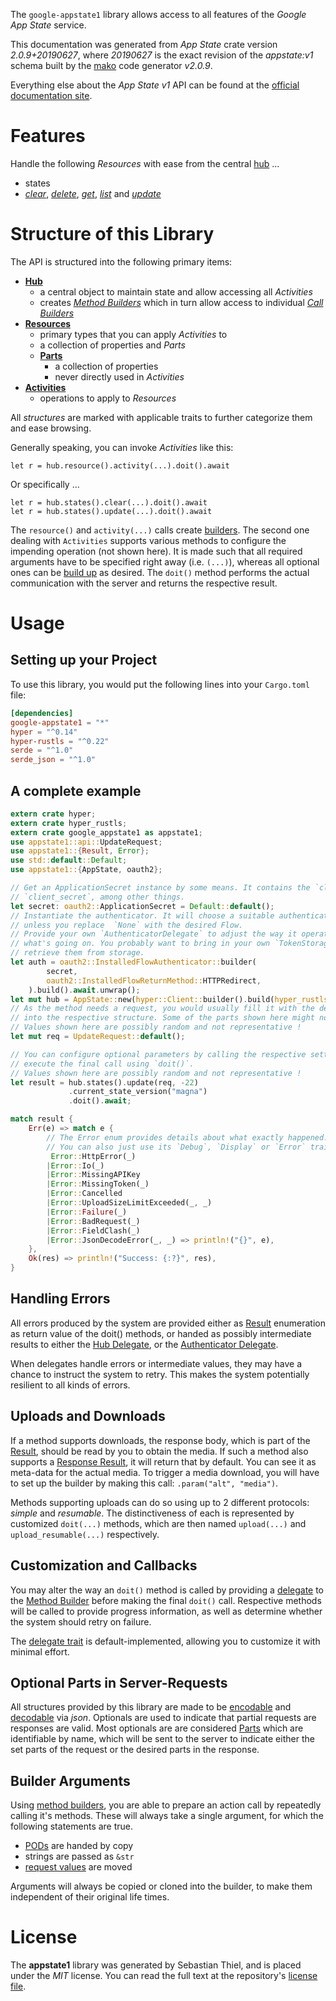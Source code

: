 <!---
DO NOT EDIT !
This file was generated automatically from 'src/mako/api/README.md.mako'
DO NOT EDIT !
-->
The `google-appstate1` library allows access to all features of the *Google App State* service.

This documentation was generated from *App State* crate version *2.0.9+20190627*, where *20190627* is the exact revision of the *appstate:v1* schema built by the [mako](http://www.makotemplates.org/) code generator *v2.0.9*.

Everything else about the *App State* *v1* API can be found at the
[official documentation site](https://developers.google.com/games/services/web/api/states).
# Features

Handle the following *Resources* with ease from the central [hub](https://docs.rs/google-appstate1/2.0.9+20190627/google_appstate1/AppState) ... 

* states
 * [*clear*](https://docs.rs/google-appstate1/2.0.9+20190627/google_appstate1/api::StateClearCall), [*delete*](https://docs.rs/google-appstate1/2.0.9+20190627/google_appstate1/api::StateDeleteCall), [*get*](https://docs.rs/google-appstate1/2.0.9+20190627/google_appstate1/api::StateGetCall), [*list*](https://docs.rs/google-appstate1/2.0.9+20190627/google_appstate1/api::StateListCall) and [*update*](https://docs.rs/google-appstate1/2.0.9+20190627/google_appstate1/api::StateUpdateCall)




# Structure of this Library

The API is structured into the following primary items:

* **[Hub](https://docs.rs/google-appstate1/2.0.9+20190627/google_appstate1/AppState)**
    * a central object to maintain state and allow accessing all *Activities*
    * creates [*Method Builders*](https://docs.rs/google-appstate1/2.0.9+20190627/google_appstate1/client::MethodsBuilder) which in turn
      allow access to individual [*Call Builders*](https://docs.rs/google-appstate1/2.0.9+20190627/google_appstate1/client::CallBuilder)
* **[Resources](https://docs.rs/google-appstate1/2.0.9+20190627/google_appstate1/client::Resource)**
    * primary types that you can apply *Activities* to
    * a collection of properties and *Parts*
    * **[Parts](https://docs.rs/google-appstate1/2.0.9+20190627/google_appstate1/client::Part)**
        * a collection of properties
        * never directly used in *Activities*
* **[Activities](https://docs.rs/google-appstate1/2.0.9+20190627/google_appstate1/client::CallBuilder)**
    * operations to apply to *Resources*

All *structures* are marked with applicable traits to further categorize them and ease browsing.

Generally speaking, you can invoke *Activities* like this:

```Rust,ignore
let r = hub.resource().activity(...).doit().await
```

Or specifically ...

```ignore
let r = hub.states().clear(...).doit().await
let r = hub.states().update(...).doit().await
```

The `resource()` and `activity(...)` calls create [builders][builder-pattern]. The second one dealing with `Activities` 
supports various methods to configure the impending operation (not shown here). It is made such that all required arguments have to be 
specified right away (i.e. `(...)`), whereas all optional ones can be [build up][builder-pattern] as desired.
The `doit()` method performs the actual communication with the server and returns the respective result.

# Usage

## Setting up your Project

To use this library, you would put the following lines into your `Cargo.toml` file:

```toml
[dependencies]
google-appstate1 = "*"
hyper = "^0.14"
hyper-rustls = "^0.22"
serde = "^1.0"
serde_json = "^1.0"
```

## A complete example

```Rust
extern crate hyper;
extern crate hyper_rustls;
extern crate google_appstate1 as appstate1;
use appstate1::api::UpdateRequest;
use appstate1::{Result, Error};
use std::default::Default;
use appstate1::{AppState, oauth2};

// Get an ApplicationSecret instance by some means. It contains the `client_id` and 
// `client_secret`, among other things.
let secret: oauth2::ApplicationSecret = Default::default();
// Instantiate the authenticator. It will choose a suitable authentication flow for you, 
// unless you replace  `None` with the desired Flow.
// Provide your own `AuthenticatorDelegate` to adjust the way it operates and get feedback about 
// what's going on. You probably want to bring in your own `TokenStorage` to persist tokens and
// retrieve them from storage.
let auth = oauth2::InstalledFlowAuthenticator::builder(
        secret,
        oauth2::InstalledFlowReturnMethod::HTTPRedirect,
    ).build().await.unwrap();
let mut hub = AppState::new(hyper::Client::builder().build(hyper_rustls::HttpsConnector::with_native_roots()), auth);
// As the method needs a request, you would usually fill it with the desired information
// into the respective structure. Some of the parts shown here might not be applicable !
// Values shown here are possibly random and not representative !
let mut req = UpdateRequest::default();

// You can configure optional parameters by calling the respective setters at will, and
// execute the final call using `doit()`.
// Values shown here are possibly random and not representative !
let result = hub.states().update(req, -22)
             .current_state_version("magna")
             .doit().await;

match result {
    Err(e) => match e {
        // The Error enum provides details about what exactly happened.
        // You can also just use its `Debug`, `Display` or `Error` traits
         Error::HttpError(_)
        |Error::Io(_)
        |Error::MissingAPIKey
        |Error::MissingToken(_)
        |Error::Cancelled
        |Error::UploadSizeLimitExceeded(_, _)
        |Error::Failure(_)
        |Error::BadRequest(_)
        |Error::FieldClash(_)
        |Error::JsonDecodeError(_, _) => println!("{}", e),
    },
    Ok(res) => println!("Success: {:?}", res),
}

```
## Handling Errors

All errors produced by the system are provided either as [Result](https://docs.rs/google-appstate1/2.0.9+20190627/google_appstate1/client::Result) enumeration as return value of
the doit() methods, or handed as possibly intermediate results to either the 
[Hub Delegate](https://docs.rs/google-appstate1/2.0.9+20190627/google_appstate1/client::Delegate), or the [Authenticator Delegate](https://docs.rs/yup-oauth2/*/yup_oauth2/trait.AuthenticatorDelegate.html).

When delegates handle errors or intermediate values, they may have a chance to instruct the system to retry. This 
makes the system potentially resilient to all kinds of errors.

## Uploads and Downloads
If a method supports downloads, the response body, which is part of the [Result](https://docs.rs/google-appstate1/2.0.9+20190627/google_appstate1/client::Result), should be
read by you to obtain the media.
If such a method also supports a [Response Result](https://docs.rs/google-appstate1/2.0.9+20190627/google_appstate1/client::ResponseResult), it will return that by default.
You can see it as meta-data for the actual media. To trigger a media download, you will have to set up the builder by making
this call: `.param("alt", "media")`.

Methods supporting uploads can do so using up to 2 different protocols: 
*simple* and *resumable*. The distinctiveness of each is represented by customized 
`doit(...)` methods, which are then named `upload(...)` and `upload_resumable(...)` respectively.

## Customization and Callbacks

You may alter the way an `doit()` method is called by providing a [delegate](https://docs.rs/google-appstate1/2.0.9+20190627/google_appstate1/client::Delegate) to the 
[Method Builder](https://docs.rs/google-appstate1/2.0.9+20190627/google_appstate1/client::CallBuilder) before making the final `doit()` call. 
Respective methods will be called to provide progress information, as well as determine whether the system should 
retry on failure.

The [delegate trait](https://docs.rs/google-appstate1/2.0.9+20190627/google_appstate1/client::Delegate) is default-implemented, allowing you to customize it with minimal effort.

## Optional Parts in Server-Requests

All structures provided by this library are made to be [encodable](https://docs.rs/google-appstate1/2.0.9+20190627/google_appstate1/client::RequestValue) and 
[decodable](https://docs.rs/google-appstate1/2.0.9+20190627/google_appstate1/client::ResponseResult) via *json*. Optionals are used to indicate that partial requests are responses 
are valid.
Most optionals are are considered [Parts](https://docs.rs/google-appstate1/2.0.9+20190627/google_appstate1/client::Part) which are identifiable by name, which will be sent to 
the server to indicate either the set parts of the request or the desired parts in the response.

## Builder Arguments

Using [method builders](https://docs.rs/google-appstate1/2.0.9+20190627/google_appstate1/client::CallBuilder), you are able to prepare an action call by repeatedly calling it's methods.
These will always take a single argument, for which the following statements are true.

* [PODs][wiki-pod] are handed by copy
* strings are passed as `&str`
* [request values](https://docs.rs/google-appstate1/2.0.9+20190627/google_appstate1/client::RequestValue) are moved

Arguments will always be copied or cloned into the builder, to make them independent of their original life times.

[wiki-pod]: http://en.wikipedia.org/wiki/Plain_old_data_structure
[builder-pattern]: http://en.wikipedia.org/wiki/Builder_pattern
[google-go-api]: https://github.com/google/google-api-go-client

# License
The **appstate1** library was generated by Sebastian Thiel, and is placed 
under the *MIT* license.
You can read the full text at the repository's [license file][repo-license].

[repo-license]: https://github.com/Byron/google-apis-rsblob/main/LICENSE.md
